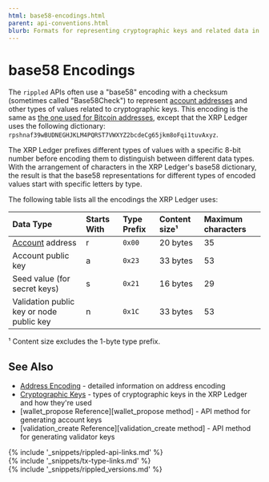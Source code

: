 ```yaml
---
html: base58-encodings.html
parent: api-conventions.html
blurb: Formats for representing cryptographic keys and related data in base58 format.
---
```

# base58 Encodings

The `rippled` APIs often use a "base58" encoding with a checksum (sometimes called "Base58Check") to represent [account addresses](accounts.html#addresses) and other types of values related to cryptographic keys. This encoding is the same as [the one used for Bitcoin addresses](https://en.bitcoin.it/wiki/Base58Check_encoding), except that the XRP Ledger uses the following dictionary: `rpshnaf39wBUDNEGHJKLM4PQRST7VWXYZ2bcdeCg65jkm8oFqi1tuvAxyz`.

The XRP Ledger prefixes different types of values with a specific 8-bit number before encoding them to distinguish between different data types. With the arrangement of characters in the XRP Ledger's base58 dictionary, the result is that the base58 representations for different types of encoded values start with specific letters by type.

The following table lists all the encodings the XRP Ledger uses:

| Data Type                                | Starts With | Type Prefix | Content size¹ | Maximum characters |
|:-----------------------------------------|:------------|:------------|:--------------|:--|
| [Account][] address                      | r           | `0x00`      | 20 bytes      | 35 |
| Account public key                       | a           | `0x23`      | 33 bytes      | 53 |
| Seed value (for secret keys)             | s           | `0x21`      | 16 bytes      | 29 |
| Validation public key or node public key | n           | `0x1C`      | 33 bytes      | 53 |

¹ Content size excludes the 1-byte type prefix.

[Account]: accounts.html

## See Also

- [Address Encoding](accounts.html#address-encoding) - detailed information on address encoding
- [Cryptographic Keys](cryptographic-keys.html) - types of cryptographic keys in the XRP Ledger and how they're used
- [wallet_propose Reference][wallet_propose method] - API method for generating account keys
- [validation_create Reference][validation_create method] - API method for generating validator keys


<!--{# common link defs #}-->
{% include '_snippets/rippled-api-links.md' %}			
{% include '_snippets/tx-type-links.md' %}			
{% include '_snippets/rippled_versions.md' %}
